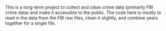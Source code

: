 This is a long-term project to collect and clean crime data (primarily FBI crime data) and make it accessible to the public. The code here is mostly to read in the data from the FBI raw files, clean it slightly, and combine years together for a single file. 